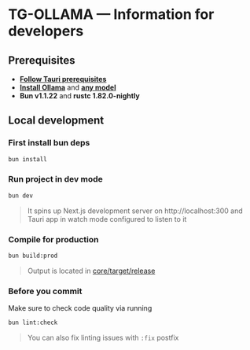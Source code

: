 # TG-OLLAMA — Information for developers

## Prerequisites
- [**Follow Tauri prerequisites**](https://v2.tauri.app/start/prerequisites/)
- [**Install Ollama**](https://ollama.com/download) and [**any model**](https://ollama.com/library)
- **Bun v1.1.22** and **rustc 1.82.0-nightly**

## Local development
### First install bun deps
```sh
bun install
```

### Run project in dev mode
```sh
bun dev
```
> It spins up Next.js development server on http://localhost:300 and Tauri app in watch mode configured to listen to it

### Compile for production
```sh
bun build:prod
```
> Output is located in [core/target/release](../core/target/release/)

### Before you commit
Make sure to check code quality via running
```sh
bun lint:check
```
> You can also fix linting issues with `:fix` postfix
